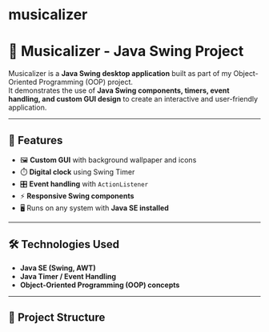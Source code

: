 # musicalizer
# 🎵 Musicalizer - Java Swing Project

Musicalizer is a **Java Swing desktop application** built as part of my Object-Oriented Programming (OOP) project.  
It demonstrates the use of **Java Swing components, timers, event handling, and custom GUI design** to create an interactive and user-friendly application.

---

## 🚀 Features
- 🖼️ **Custom GUI** with background wallpaper and icons  
- ⏱️ **Digital clock** using Swing Timer  
- 🎛️ **Event handling** with `ActionListener`  
- ⚡ **Responsive Swing components**  
- 🖥️ Runs on any system with **Java SE installed**

---

## 🛠️ Technologies Used
- **Java SE (Swing, AWT)**  
- **Java Timer / Event Handling**  
- **Object-Oriented Programming (OOP) concepts**  

---

## 📂 Project Structure
